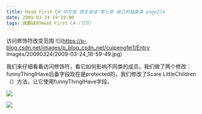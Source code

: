 ```yaml
---
title: Head First C# 中文版 图文皆译 第七章 接口和抽象类 page274
date: 2009-03-24 19:19:00
tags: 我翻译的Head First C#（习作）
---
```

访问修饰符改变范围 ![](https://p-blog.csdn.net/images/p_blog_csdn_net/cuipengfei1/Entry
Images/20090324/2009-03-24_18-59-49.jpg)

我们来仔细看看访问修饰符，看它如何影响不同类的成员。我们做了两个修改：funnyThingIHave后备字段现在是protected的，我们修改了Scare
LittleChildren（）方法，让它使用funnyThingIHave字段。

![](https://p-blog.csdn.net/images/p_blog_csdn_net/cuipengfei1/EntryImages/20090324/2009-03-24_19-02-17.jpg)

![](https://p-blog.csdn.net/images/p_blog_csdn_net/cuipengfei1/EntryImages/20090324/2009-03-24_19-15-13.jpg)



